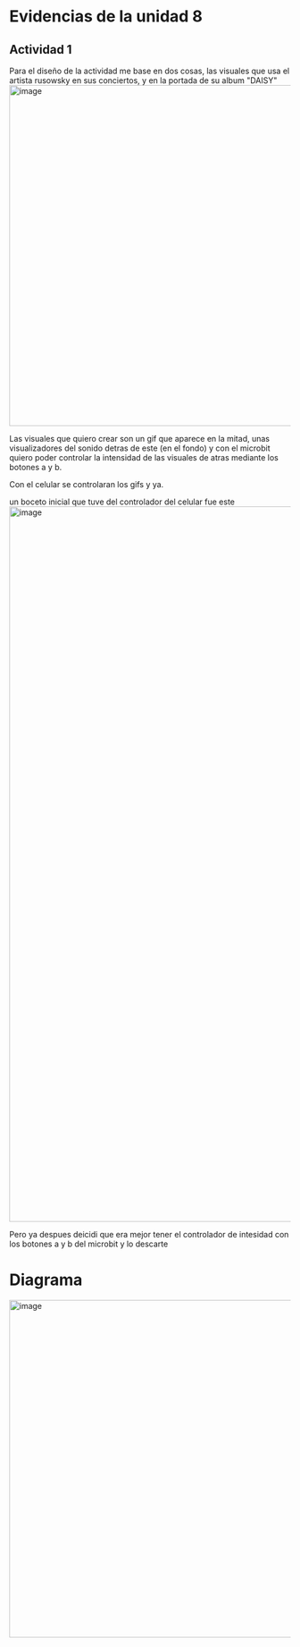 
# Evidencias de la unidad 8

## Actividad 1 
Para el diseño de la actividad me base en dos cosas, las visuales que usa el artista rusowsky en sus conciertos, y en la portada de su album "DAISY" 
<img width="610" height="610" alt="image" src="https://github.com/user-attachments/assets/d67642a5-ecc0-45d6-8d5c-204a891a32d4" />

Las visuales que quiero crear son un gif que aparece en la mitad, unas visualizadores del sonido detras de este (en el fondo) y con el microbit quiero poder controlar la intensidad de las visuales de atras mediante los botones a y b.

Con el celular se controlaran los gifs y ya. 

un boceto inicial que tuve del controlador del celular fue este 
<img width="720" height="1280" alt="image" src="https://github.com/user-attachments/assets/5cf4854f-e422-4a2e-859b-851a1c16c487" />

Pero ya despues deicidi que era mejor tener el controlador de intesidad con los botones a y b del microbit y lo descarte

# Diagrama 
<img width="1021" height="604" alt="image" src="https://github.com/user-attachments/assets/3f81c4fe-fd2a-4967-81b9-99a3ef5b7e8a" />






